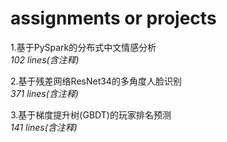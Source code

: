 # assignments or projects

1.基于PySpark的分布式中文情感分析  
*102 lines(含注释)*

2.基于残差网络ResNet34的多角度人脸识别  
*371 lines(含注释)*

3.基于梯度提升树(GBDT)的玩家排名预测  
*141 lines(含注释)*
